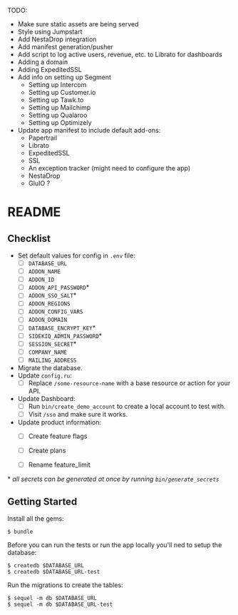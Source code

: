 TODO:
 - Make sure static assets are being served
 - Style using Jumpstart
 - Add NestaDrop integration
 - Add manifest generation/pusher
 - Add script to log active users, revenue, etc. to Librato for dashboards
 - Adding a domain
 - Adding ExpeditedSSL
 - Add info on setting up Segment
   - Setting up Intercom
   - Setting up Customer.io
   - Setting up Tawk.to
   - Setting up Mailchimp
   - Setting up Qualaroo
   - Setting up Optimizely
 - Update app manifest to include default add-ons:
   - Papertrail
   - Librato
   - ExpeditedSSL
   - SSL
   - An exception tracker (might need to configure the app)
   - NestaDrop
   - GluIO ?

# README

## Checklist

- Set default values for config in `.env` file:
  - [ ] `DATABASE_URL`
  - [ ] `ADDON_NAME`
  - [ ] `ADDON_ID`
  - [ ] `ADDON_API_PASSWORD`\*
  - [ ] `ADDON_SSO_SALT`\*
  - [ ] `ADDON_REGIONS`
  - [ ] `ADDON_CONFIG_VARS`
  - [ ] `ADDON_DOMAIN`
  - [ ] `DATABASE_ENCRYPT_KEY`\*
  - [ ] `SIDEKIQ_ADMIN_PASSWORD`\*
  - [ ] `SESSION_SECRET`\*
  - [ ] `COMPANY_NAME`
  - [ ] `MAILING_ADDRESS`
- Migrate the database.
- Update `config.ru`:
  - [ ] Replace `/some-resource-name` with a base resource or action for your API.
- Update Dashboard:
  - [ ] Run `bin/create_demo_account` to create a local account to test with.
  - [ ] Visit `/sso` and make sure it works.

- Update product information:
  - [ ] Create feature flags
  - [ ] Create plans
  - [ ] Rename feature\_limit


\* *all secrets can be generated at once by running `bin/generate_secrets`*

## Getting Started

Install all the gems:

    $ bundle

Before you can run the tests or run the app locally you'll ned to setup
the database:

    $ createdb $DATABASE_URL
    $ createdb $DATABASE_URL-test

Run the migrations to create the tables:

    $ sequel -m db $DATABASE_URL
    $ sequel -m db $DATABASE_URL-test

